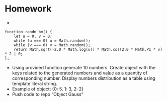 # Homework
*
```
function randn_bm() {  
    let u = 0, v = 0;  
    while (u === 0) u = Math.random();  
    while (v === 0) v = Math.random();  
    return Math.sqrt(-2.0 * Math.log(u)) * Math.cos(2.0 * Math.PI * v) * 2 | 0;
}; 
```
* Using provided function generate 10 numbers. Create object with the keys related to the generated numbers and value as a quantity of corresponding number. Display numbers distribution as a table using template literal string.
* Example of object: {0: 5, 1: 3, 2: 2}
* Push code to repo “Object Gauss”
